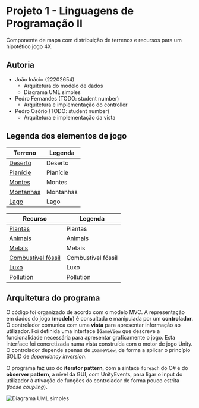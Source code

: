 # Projeto 1 - Linguagens de Programação II

Componente de mapa com distribuição de terrenos e recursos para um hipotético jogo 4X.

## Autoria

- João Inácio (22202654)
  - Arquitetura do modelo de dados
  - Diagrama UML simples
- Pedro Fernandes (TODO: student number)
  - Arquitetura e implementação do controller
- Pedro Osório (TODO: student number)
  - Arquitetura e implementação da vista
  
## Legenda dos elementos de jogo

| Terreno | Legenda |
| --- | --- |
| [Deserto](images/terrain-desert.png) | Deserto |
| [Planície](images/terrain-plains.png) | Planície |
| [Montes](images/terrain-hills.png) | Montes |
| [Montanhas](images/terrain-mountain.png) | Montanhas |
| [Lago](images/terrain-water.png) | Lago |

| Recurso | Legenda |
| --- | --- |
| [Plantas](images/resource-plants.png) | Plantas |
| [Animais](images/resource-animals.png) | Animais |
| [Metais](images/resource-metals.png) | Metais |
| [Combustível fóssil](images/resource-fossil-fuel.png) | Combustível fóssil |
| [Luxo](images/resource-luxury.png) | Luxo |
| [Pollution](images/resource-pollution.png) | Pollution |

## Arquitetura do programa

O código foi organizado de acordo com o modelo MVC. A representação em dados
do jogo (**modelo**) é consultada e manipulada por um **controlador**.
O controlador comunica com uma **vista** para apresentar informação ao
utilizador. Foi definida uma interface `IGameView` que descreve a funcionalidade
necessária para apresentar graficamente o jogo. Esta interface foi concretizada
numa vista construída com o motor de jogo Unity. O controlador depende apenas
de `IGameView`, de forma a aplicar o princípio SOLID de *dependency inversion*.

O programa faz uso do **iterator pattern**, com a sintaxe `foreach` do C#
e do **observer pattern**, a nível da GUI, com UnityEvents, para ligar o
input do utilizador à ativação de funções do controlador de forma pouco estrita
(*loose coupling*).

![Diagrama UML simples](images/simple-uml.png)
